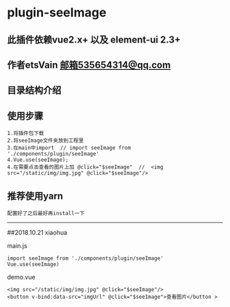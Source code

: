 # plugin-seeImage #

## 此插件依赖vue2.x+ 以及 element-ui 2.3+ ##

## 作者etsVain  邮箱535654314@qq.com ##

## 目录结构介绍 ##


## 使用步骤 ##
	1.将插件包下载
	2.将seeImage文件夹放到工程里
	3.在main中import  // import seeImage from './components/plugin/seeImage'
	4.Vue.use(seeImage);
	4.在需要点击查看的图片上加 @click="$seeImage"  //  <img src="/static/img/img.jpg" @click="$seeImage"/>

## 推荐使用yarn
    配置好了之后最好再install一下
   
---

##2018.10.21 xiaohua

main.js

    import seeImage from './components/plugin/seeImage'
    Vue.use(seeImage)
    
demo.vue

    <img src="/static/img/img.jpg" @click="$seeImage"/>
    <button v-bind:data-src="imgUrl" @click="$seeImage">查看图片</button >
    